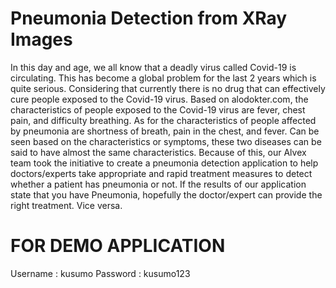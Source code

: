 # Pneumonia Detection from XRay Images
In this day and age, we all know that a deadly virus called Covid-19 is circulating. This has become a global problem for the last 2 years which is quite serious. Considering that currently there is no drug that can effectively cure people exposed to the Covid-19 virus. Based on alodokter.com, the characteristics of people exposed to the Covid-19 virus are fever, chest pain, and difficulty breathing. As for the characteristics of people affected by pneumonia are shortness of breath, pain in the chest, and fever. Can be seen based on the characteristics or symptoms, these two diseases can be said to have almost the same characteristics.
Because of this, our Alvex team took the initiative to create a pneumonia detection application to help doctors/experts take appropriate and rapid treatment measures to detect whether a patient has pneumonia or not. If the results of our application state that you have Pneumonia, hopefully the doctor/expert can provide the right treatment. Vice versa.

# FOR DEMO APPLICATION
Username : kusumo
Password : kusumo123
